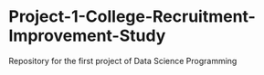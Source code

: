 # Project-1-College-Recruitment-Improvement-Study
 Repository for the first project of Data Science Programming
